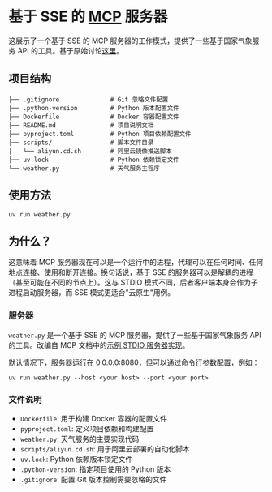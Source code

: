 # 基于 SSE 的 [MCP](https://modelcontextprotocol.io/introduction) 服务器

这展示了一个基于 SSE 的 MCP 服务器的工作模式，提供了一些基于国家气象服务 API 的工具。基于原始讨论[这里](https://github.com/modelcontextprotocol/python-sdk/issues/145)。

## 项目结构

```
├── .gitignore              # Git 忽略文件配置
├── .python-version         # Python 版本配置文件
├── Dockerfile              # Docker 容器配置文件
├── README.md               # 项目说明文档
├── pyproject.toml          # Python 项目依赖配置文件
├── scripts/                # 脚本文件目录
│   └── aliyun.cd.sh        # 阿里云镜像推送脚本
├── uv.lock                 # Python 依赖锁定文件
└── weather.py              # 天气服务主程序
```

## 使用方法

```
uv run weather.py
```

## 为什么？

这意味着 MCP 服务器现在可以是一个运行中的进程，代理可以在任何时间、任何地点连接、使用和断开连接。换句话说，基于 SSE 的服务器可以是解耦的进程（甚至可能在不同的节点上）。这与 STDIO 模式不同，后者客户端本身会作为子进程启动服务器，而 SSE 模式更适合"云原生"用例。

### 服务器

`weather.py` 是一个基于 SSE 的 MCP 服务器，提供了一些基于国家气象服务 API 的工具。改编自 MCP 文档中的[示例 STDIO 服务器实现](https://modelcontextprotocol.io/quickstart/server)。

默认情况下，服务器运行在 0.0.0.0:8080，但可以通过命令行参数配置，例如：

```
uv run weather.py --host <your host> --port <your port>
```

### 文件说明

- `Dockerfile`: 用于构建 Docker 容器的配置文件
- `pyproject.toml`: 定义项目依赖和构建配置
- `weather.py`: 天气服务的主要实现代码
- `scripts/aliyun.cd.sh`: 用于阿里云部署的自动化脚本
- `uv.lock`: Python 依赖版本锁定文件
- `.python-version`: 指定项目使用的 Python 版本
- `.gitignore`: 配置 Git 版本控制需要忽略的文件
